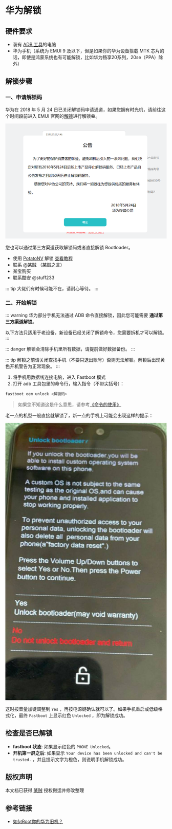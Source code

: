 # 华为解锁

## 硬件要求

* 装有 [ADB 工具](../../tools/platform-tools.md#adb-工具)的电脑
* 华为手机（系统为 EMUI 9 及以下，但是如果你的华为设备搭载 MTK 芯片的话，即使是鸿蒙系统也有可能解锁，比如华为畅享20系列，20se（PPA）除外）

## 解锁步骤

### 一、申请解锁码

华为在 2018 年 5 月 24 日已关闭解锁码申请通道，如果您拥有时光机，请前往这个时间段前进入 EMUI 官网的[解锁](https://emui.huawei.com/cn/unlock_index)进行解锁😁。

![关闭解锁的公告](./images/huawei_close_notice.png)

您也可以通过第三方渠道获取解锁码或者直接解锁 Bootloader。

* 使用 [PotatoNV](https://github.com/mashed-potatoes/PotatoNV) 解锁 <Badge type="tip" text="免费" /> [查看教程](https://zhuanlan.zhihu.com/p/397173427)
* 联系 [@某贼](http://www.coolapk.com/u/3463951) <Badge type="tip" text="免费" />（[某贼之言](https://www.coolapk.com/feed/25219974?shareKey=ZDc3M2ExYmZlNjQ2NjA3MTc2ZGY~)）
* 某宝购买 <Badge type="warning" text="付费" />
* 联系酷安 @stuff233 <Badge type="warning" text="付费" />

::: tip
大佬们有时候可能不在，请耐心等待。
:::

### 二、开始解锁

::: warning
华为部分手机无法通过 ADB 命令直接解锁，因此您可能需要 __通过第三方渠道解锁__。

以下方法只适用于老设备，新设备已经关闭了解锁命令，您需要拆机才可以解锁。
:::

::: danger
解锁会清除手机里所有数据，请提前做好数据备份。
:::

::: tip
解锁之前请关闭查找手机（不要只退出账号）否则无法解锁。解锁后出现黄色开机警告为正常现象。
:::

1. 将手机用数据线连接电脑，进入 Fastboot 模式
2. 打开 adb 工具包里的命令行，输入指令（不带尖括号）：

``` bash
fastboot oem unlock <解锁码>
```

> 如果您不知道这是什么意思，请参考[《命令的使用》](../../faq/documents.md)

老一点的机型一般直接就解锁了，新一点的手机上可能会出现这样的提示：

![解锁提示](./images/unlock_ask.jpg)

这时按音量加键调整到 `Yes` ，再按电源键确认就可以了。如果手机重启或低级格式化，最终 `Fastboot` 上显示红色 `Unlocked` ，即为解锁成功。

## 检查是否已解锁

* __fastboot 状态__: 如果显示红色的 `PHONE Unlocked`。
* __开机第一屏之后__: 如果显示 `Your device has been unlocked and can't be trusted.` ，并且提示文字为橙色，则说明手机解锁成功。

## 版权声明

本文档已获得 [某贼](https://www.coolapk.com/u/3463951) 授权搬运并修改整理

## 参考链接

* [如何Root你的华为旧机？](https://www.coolapk.com/feed/26320412?shareKey=YzZmMjdiZjEwNThjNjEwZDQ5MGI~&shareUid=3463951&shareFrom=com.coolapk.market_11.3)
